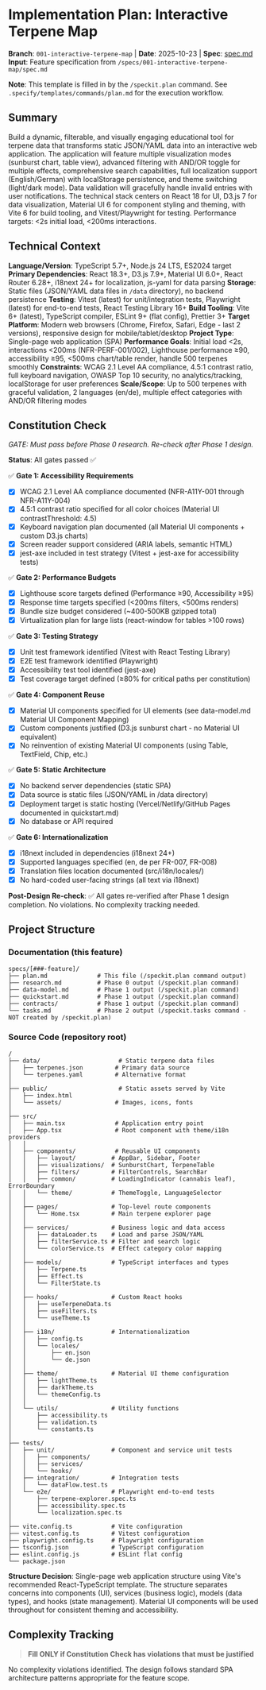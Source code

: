 # Implementation Plan: Interactive Terpene Map

**Branch**: `001-interactive-terpene-map` | **Date**: 2025-10-23 | **Spec**: [spec.md](./spec.md)
**Input**: Feature specification from `/specs/001-interactive-terpene-map/spec.md`

**Note**: This template is filled in by the `/speckit.plan` command. See `.specify/templates/commands/plan.md` for the execution workflow.

## Summary

Build a dynamic, filterable, and visually engaging educational tool for terpene data that transforms static JSON/YAML data into an interactive web application. The application will feature multiple visualization modes (sunburst chart, table view), advanced filtering with AND/OR toggle for multiple effects, comprehensive search capabilities, full localization support (English/German) with localStorage persistence, and theme switching (light/dark mode). Data validation will gracefully handle invalid entries with user notifications. The technical stack centers on React 18 for UI, D3.js 7 for data visualization, Material UI 6 for component styling and theming, with Vite 6 for build tooling, and Vitest/Playwright for testing. Performance targets: <2s initial load, <200ms interactions.

## Technical Context

**Language/Version**: TypeScript 5.7+, Node.js 24 LTS, ES2024 target
**Primary Dependencies**: React 18.3+, D3.js 7.9+, Material UI 6.0+, React Router 6.28+, i18next 24+ for localization, js-yaml for data parsing
**Storage**: Static files (JSON/YAML data files in `/data` directory), no backend persistence
**Testing**: Vitest (latest) for unit/integration tests, Playwright (latest) for end-to-end tests, React Testing Library 16+
**Build Tooling**: Vite 6+ (latest), TypeScript compiler, ESLint 9+ (flat config), Prettier 3+
**Target Platform**: Modern web browsers (Chrome, Firefox, Safari, Edge - last 2 versions), responsive design for mobile/tablet/desktop
**Project Type**: Single-page web application (SPA)
**Performance Goals**: Initial load <2s, interactions <200ms (NFR-PERF-001/002), Lighthouse performance ≥90, accessibility ≥95, <500ms chart/table render, handle 500 terpenes smoothly
**Constraints**: WCAG 2.1 Level AA compliance, 4.5:1 contrast ratio, full keyboard navigation, OWASP Top 10 security, no analytics/tracking, localStorage for user preferences
**Scale/Scope**: Up to 500 terpenes with graceful validation, 2 languages (en/de), multiple effect categories with AND/OR filtering modes

## Constitution Check

*GATE: Must pass before Phase 0 research. Re-check after Phase 1 design.*

**Status**: All gates passed ✅

✅ **Gate 1: Accessibility Requirements**
- [x] WCAG 2.1 Level AA compliance documented (NFR-A11Y-001 through NFR-A11Y-004)
- [x] 4.5:1 contrast ratio specified for all color choices (Material UI contrastThreshold: 4.5)
- [x] Keyboard navigation plan documented (all Material UI components + custom D3.js charts)
- [x] Screen reader support considered (ARIA labels, semantic HTML)
- [x] jest-axe included in test strategy (Vitest + jest-axe for accessibility tests)

✅ **Gate 2: Performance Budgets**
- [x] Lighthouse score targets defined (Performance ≥90, Accessibility ≥95)
- [x] Response time targets specified (<200ms filters, <500ms renders)
- [x] Bundle size budget considered (~400-500KB gzipped total)
- [x] Virtualization plan for large lists (react-window for tables >100 rows)

✅ **Gate 3: Testing Strategy**
- [x] Unit test framework identified (Vitest with React Testing Library)
- [x] E2E test framework identified (Playwright)
- [x] Accessibility test tool identified (jest-axe)
- [x] Test coverage target defined (≥80% for critical paths per constitution)

✅ **Gate 4: Component Reuse**
- [x] Material UI components specified for UI elements (see data-model.md Material UI Component Mapping)
- [x] Custom components justified (D3.js sunburst chart - no Material UI equivalent)
- [x] No reinvention of existing Material UI components (using Table, TextField, Chip, etc.)

✅ **Gate 5: Static Architecture**
- [x] No backend server dependencies (static SPA)
- [x] Data source is static files (JSON/YAML in /data directory)
- [x] Deployment target is static hosting (Vercel/Netlify/GitHub Pages documented in quickstart.md)
- [x] No database or API required

✅ **Gate 6: Internationalization**
- [x] i18next included in dependencies (i18next 24+)
- [x] Supported languages specified (en, de per FR-007, FR-008)
- [x] Translation files location documented (src/i18n/locales/)
- [x] No hard-coded user-facing strings (all text via i18next)

**Post-Design Re-check**: ✅ All gates re-verified after Phase 1 design completion. No violations. No complexity tracking needed.

## Project Structure

### Documentation (this feature)

```text
specs/[###-feature]/
├── plan.md              # This file (/speckit.plan command output)
├── research.md          # Phase 0 output (/speckit.plan command)
├── data-model.md        # Phase 1 output (/speckit.plan command)
├── quickstart.md        # Phase 1 output (/speckit.plan command)
├── contracts/           # Phase 1 output (/speckit.plan command)
└── tasks.md             # Phase 2 output (/speckit.tasks command - NOT created by /speckit.plan)
```

### Source Code (repository root)

```text
/
├── data/                      # Static terpene data files
│   ├── terpenes.json         # Primary data source
│   └── terpenes.yaml         # Alternative format
│
├── public/                    # Static assets served by Vite
│   ├── index.html
│   └── assets/               # Images, icons, fonts
│
├── src/
│   ├── main.tsx              # Application entry point
│   ├── App.tsx               # Root component with theme/i18n providers
│   │
│   ├── components/           # Reusable UI components
│   │   ├── layout/          # AppBar, Sidebar, Footer
│   │   ├── visualizations/  # SunburstChart, TerpeneTable
│   │   ├── filters/         # FilterControls, SearchBar
│   │   ├── common/          # LoadingIndicator (cannabis leaf), ErrorBoundary
│   │   └── theme/           # ThemeToggle, LanguageSelector
│   │
│   ├── pages/               # Top-level route components
│   │   └── Home.tsx         # Main terpene explorer page
│   │
│   ├── services/            # Business logic and data access
│   │   ├── dataLoader.ts    # Load and parse JSON/YAML
│   │   ├── filterService.ts # Filter and search logic
│   │   └── colorService.ts  # Effect category color mapping
│   │
│   ├── models/              # TypeScript interfaces and types
│   │   ├── Terpene.ts
│   │   ├── Effect.ts
│   │   └── FilterState.ts
│   │
│   ├── hooks/               # Custom React hooks
│   │   ├── useTerpeneData.ts
│   │   ├── useFilters.ts
│   │   └── useTheme.ts
│   │
│   ├── i18n/                # Internationalization
│   │   ├── config.ts
│   │   └── locales/
│   │       ├── en.json
│   │       └── de.json
│   │
│   ├── theme/               # Material UI theme configuration
│   │   ├── lightTheme.ts
│   │   ├── darkTheme.ts
│   │   └── themeConfig.ts
│   │
│   └── utils/               # Utility functions
│       ├── accessibility.ts
│       ├── validation.ts
│       └── constants.ts
│
├── tests/
│   ├── unit/                # Component and service unit tests
│   │   ├── components/
│   │   ├── services/
│   │   └── hooks/
│   ├── integration/         # Integration tests
│   │   └── dataFlow.test.ts
│   └── e2e/                 # Playwright end-to-end tests
│       ├── terpene-explorer.spec.ts
│       ├── accessibility.spec.ts
│       └── localization.spec.ts
│
├── vite.config.ts           # Vite configuration
├── vitest.config.ts         # Vitest configuration
├── playwright.config.ts     # Playwright configuration
├── tsconfig.json            # TypeScript configuration
├── eslint.config.js         # ESLint flat config
└── package.json
```

**Structure Decision**: Single-page web application structure using Vite's recommended React-TypeScript template. The structure separates concerns into components (UI), services (business logic), models (data types), and hooks (state management). Material UI components will be used throughout for consistent theming and accessibility.

## Complexity Tracking

> **Fill ONLY if Constitution Check has violations that must be justified**

No complexity violations identified. The design follows standard SPA architecture patterns appropriate for the feature scope.
